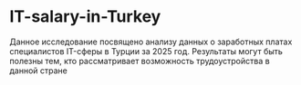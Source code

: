 # IT-salary-in-Turkey
Данное исследование посвящено анализу данных о заработных платах специалистов IT-сферы в Турции за 2025 год. Результаты могут быть полезны тем, кто рассматривает возможность трудоустройства в данной стране
